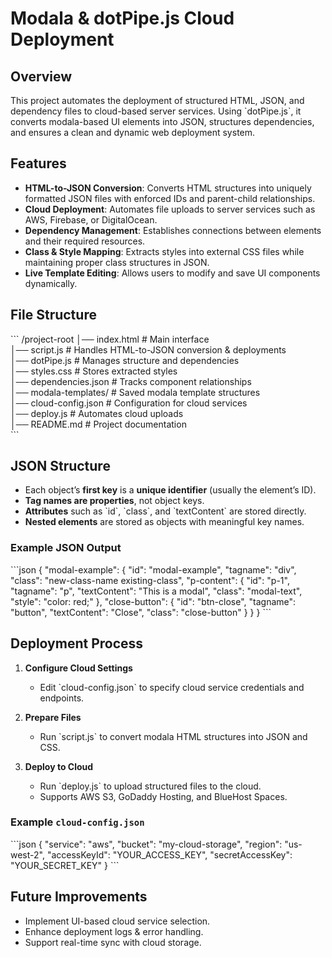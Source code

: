 # Modala & dotPipe.js Cloud Deployment  

## Overview  
This project automates the deployment of structured HTML, JSON, and dependency files to cloud-based server services. Using \`dotPipe.js\`, it converts modala-based UI elements into JSON, structures dependencies, and ensures a clean and dynamic web deployment system.  

## Features  
- **HTML-to-JSON Conversion**: Converts HTML structures into uniquely formatted JSON files with enforced IDs and parent-child relationships.  
- **Cloud Deployment**: Automates file uploads to server services such as AWS, Firebase, or DigitalOcean.  
- **Dependency Management**: Establishes connections between elements and their required resources.  
- **Class & Style Mapping**: Extracts styles into external CSS files while maintaining proper class structures in JSON.  
- **Live Template Editing**: Allows users to modify and save UI components dynamically.  

## File Structure  
\`\`\`
/project-root
│── index.html          # Main interface  
│── script.js           # Handles HTML-to-JSON conversion & deployments  
│── dotPipe.js          # Manages structure and dependencies  
│── styles.css          # Stores extracted styles  
│── dependencies.json   # Tracks component relationships  
│── modala-templates/   # Saved modala template structures  
│── cloud-config.json   # Configuration for cloud services  
│── deploy.js           # Automates cloud uploads  
│── README.md           # Project documentation  
\`\`\`  

## JSON Structure  
- Each object’s **first key** is a **unique identifier** (usually the element’s ID).  
- **Tag names are properties**, not object keys.  
- **Attributes** such as \`id\`, \`class\`, and \`textContent\` are stored directly.  
- **Nested elements** are stored as objects with meaningful key names.  

### Example JSON Output  
\`\`\`json
{
  "modal-example": {
    "id": "modal-example",
    "tagname": "div",
    "class": "new-class-name existing-class",
    "p-content": {
      "id": "p-1",
      "tagname": "p",
      "textContent": "This is a modal",
      "class": "modal-text",
      "style": "color: red;"
    },
    "close-button": {
      "id": "btn-close",
      "tagname": "button",
      "textContent": "Close",
      "class": "close-button"
    }
  }
}
\`\`\`

## Deployment Process  
1. **Configure Cloud Settings**  
   - Edit \`cloud-config.json\` to specify cloud service credentials and endpoints.  

2. **Prepare Files**  
   - Run \`script.js\` to convert modala HTML structures into JSON and CSS.  

3. **Deploy to Cloud**  
   - Run \`deploy.js\` to upload structured files to the cloud.  
   - Supports AWS S3, GoDaddy Hosting, and BlueHost Spaces.  

### Example `cloud-config.json`  
\`\`\`json
{
  "service": "aws",
  "bucket": "my-cloud-storage",
  "region": "us-west-2",
  "accessKeyId": "YOUR_ACCESS_KEY",
  "secretAccessKey": "YOUR_SECRET_KEY"
}
\`\`\`

## Future Improvements  
- Implement UI-based cloud service selection.  
- Enhance deployment logs & error handling.  
- Support real-time sync with cloud storage.  
